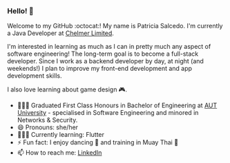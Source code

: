 ### Hello! 👋
Welcome to my GitHub :octocat:! My name is Patricia Salcedo. I'm currently a Java Developer at [Chelmer Limited](https://chelmer.co/).

I'm interested in learning as much as I can in pretty much any aspect of software engineering! The long-term goal is to become a full-stack developer. Since I work as a backend developer by day, at night (and weekends!) I plan to improve my front-end development and app development skills. 

I also love learning about game design 🎮.

- 👩🏽‍🎓 Graduated First Class Honours in Bachelor of Engineering at [AUT University](https://www.aut.ac.nz/) - specialised in Software Engineering and minored in Networks & Security.
- 😄 Pronouns: she/her
- 👩🏽‍💻 Currently learning: Flutter
- ⚡ Fun fact: I enjoy dancing 💃 and training in Muay Thai 🥊
- 📫 How to reach me: [LinkedIn](https://www.linkedin.com/in/patriciasalcedo/)

<!--
**patsalcedo/patsalcedo** is a ✨ _special_ ✨ repository because its `README.md` (this file) appears on your GitHub profile.
-->
